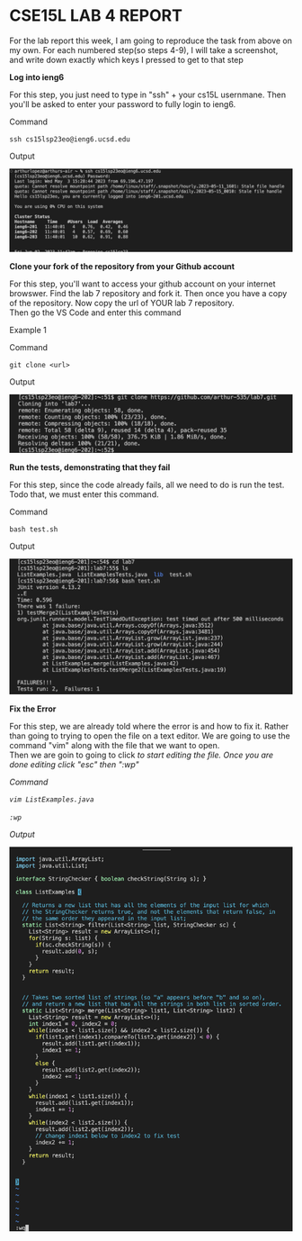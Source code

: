 # CSE15L LAB 4 REPORT 

For the lab report this week, I am going to reproduce the task from above on my own. For each numbered step(so steps 4-9), I will take a screenshot,
and write down exactly which keys I pressed to get to that step



**Log into ieng6**

For this step, you just need to type in "ssh" + your cs15L usernmane. 
Then you'll be asked to enter your password to fully login to ieng6.

Command
``` 
ssh cs15lsp23eo@ieng6.ucsd.edu

 ``` 

Output

![Image](ieng6.png)



**Clone your fork of the repository from your Github account**

For this step, you'll want to access your github account on your internet browswer. 
Find the lab 7 repository and fork it. Then once you have a copy of the repository. Now copy the url of YOUR lab 7 repository.  
Then go the VS Code and enter this command

Example 1 

Command
``` 
git clone <url>

 ```
 Output
 
![Image](gitClone.png)
 

**Run the tests, demonstrating that they fail**

For this step, since the code already fails, all we need to do is run the test. 
Todo that, we must enter this command. 

Command
``` 
bash test.sh

 ``` 

Output

![Image](testFail.png)


**Fix the Error**

For this step, we are already told where the error is and how to fix it. Rather than going to trying to open the file on a text editor. 
We are going to use the command "vim" along with the file that we want to open.  
Then we are goin to going to click <i> to start editing the file. Once you are done editing click "esc" then ":wp"

Command
``` 
vim ListExamples.java
 
:wp

 ``` 
Output

![Image](fixCode.png)


